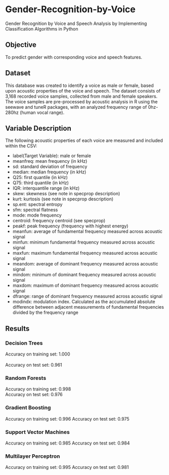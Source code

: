# Gender-Recognition-by-Voice
Gender Recognition by Voice and Speech Analysis by Implementing Classification Algorithms in Python

## Objective
To predict gender with corresponding voice and speech features.

## Dataset
This database was created to identify a voice as male or female, based upon acoustic properties of the voice and speech. The dataset consists of 3,168 recorded voice samples, collected from male and female speakers. The voice samples are pre-processed by acoustic analysis in R using the seewave and tuneR packages, with an analyzed frequency range of 0hz-280hz (human vocal range).

## Variable Description
The following acoustic properties of each voice are measured and included within the CSV:
* label(Target Variable): male or female
* meanfreq: mean frequency (in kHz)
* sd: standard deviation of frequency
* median: median frequency (in kHz)
* Q25: first quantile (in kHz)
* Q75: third quantile (in kHz)
* IQR: interquantile range (in kHz)
* skew: skewness (see note in specprop description)
* kurt: kurtosis (see note in specprop description)
* sp.ent: spectral entropy
* sfm: spectral flatness
* mode: mode frequency
* centroid: frequency centroid (see specprop)
* peakf: peak frequency (frequency with highest energy)
* meanfun: average of fundamental frequency measured across acoustic signal
* minfun: minimum fundamental frequency measured across acoustic signal
* maxfun: maximum fundamental frequency measured across acoustic signal
* meandom: average of dominant frequency measured across acoustic signal
* mindom: minimum of dominant frequency measured across acoustic signal
* maxdom: maximum of dominant frequency measured across acoustic signal
* dfrange: range of dominant frequency measured across acoustic signal
* modindx: modulation index. Calculated as the accumulated absolute difference between adjacent measurements of fundamental frequencies divided by the frequency range

## Results

### Decision Trees
Accuracy on training set: 1.000																																																			
<br/>Accuracy on test set: 0.961

### Random Forests
Accuracy on training set: 0.998
<br/>Accuracy on test set: 0.976

### Gradient Boosting
Accuracy on training set: 0.996
Accuracy on test set: 0.975

### Support Vector Machines
Accuracy on training set: 0.985
Accuracy on test set: 0.984

### Multilayer Perceptron
Accuracy on training set: 0.995
Accuracy on test set: 0.981

